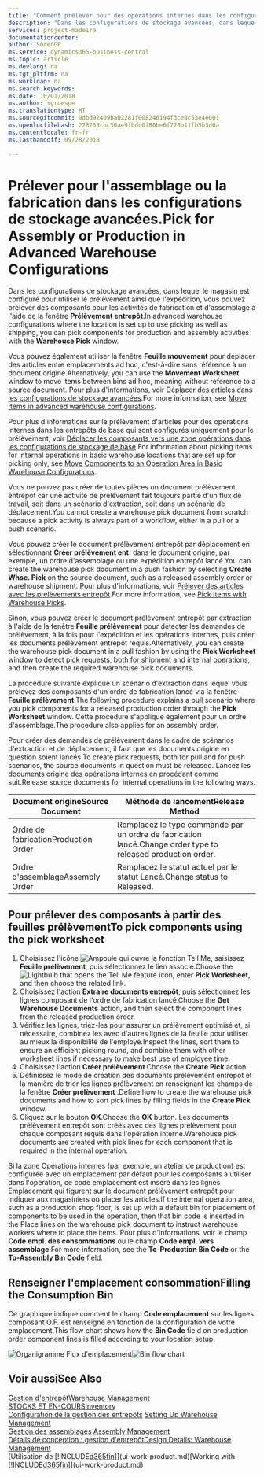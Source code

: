 ```yaml
---
title: "Comment prélever pour des opérations internes dans les configurations de stockage avancées | Microsoft Docs"
description: "Dans les configurations de stockage avancées, dans lequel le magasin est configuré pour utiliser le prélèvement ainsi que l'expédition, vous pouvez prélever des composants pour les activités de fabrication et d'assemblage à l'aide de la fenêtre **Prélèvement entrepôt**."
services: project-madeira
documentationcenter: 
author: SorenGP
ms.service: dynamics365-business-central
ms.topic: article
ms.devlang: na
ms.tgt_pltfrm: na
ms.workload: na
ms.search.keywords: 
ms.date: 10/01/2018
ms.author: sgroespe
ms.translationtype: HT
ms.sourcegitcommit: 9dbd92409ba02281f008246194f3ce0c53e4e001
ms.openlocfilehash: 228755cbc36ae9fbdd0f80be6f778b11fb5b3d6a
ms.contentlocale: fr-fr
ms.lasthandoff: 09/28/2018

---
```

# <a name="pick-for-assembly-or-production-in-advanced-warehouse-configurations"></a><span data-ttu-id="291c7-103">Prélever pour l'assemblage ou la fabrication dans les configurations de stockage avancées.</span><span class="sxs-lookup"><span data-stu-id="291c7-103">Pick for Assembly or Production in Advanced Warehouse Configurations</span></span>
<span data-ttu-id="291c7-104">Dans les configurations de stockage avancées, dans lequel le magasin est configuré pour utiliser le prélèvement ainsi que l'expédition, vous pouvez prélever des composants pour les activités de fabrication et d'assemblage à l'aide de la fenêtre **Prélèvement entrepôt**.</span><span class="sxs-lookup"><span data-stu-id="291c7-104">In advanced warehouse configurations where the location is set up to use picking as well as shipping, you can pick components for production and assembly activities with the **Warehouse Pick** window.</span></span>  

<span data-ttu-id="291c7-105">Vous pouvez également utiliser la fenêtre **Feuille mouvement** pour déplacer des articles entre emplacements ad hoc, c'est-à-dire sans référence à un document origine.</span><span class="sxs-lookup"><span data-stu-id="291c7-105">Alternatively, you can use the **Movement Worksheet** window to move items between bins ad hoc, meaning without reference to a source document.</span></span> <span data-ttu-id="291c7-106">Pour plus d'informations, voir [Déplacer des articles dans les configurations de stockage avancées](warehouse-how-to-move-items-in-advanced-warehousing.md).</span><span class="sxs-lookup"><span data-stu-id="291c7-106">For more information, see [Move Items in advanced warehouse configurations](warehouse-how-to-move-items-in-advanced-warehousing.md).</span></span>  

<span data-ttu-id="291c7-107">Pour plus d'informations sur le prélèvement d'articles pour des opérations internes dans les entrepôts de base qui sont configurés uniquement pour le prélèvement, voir [Déplacer les composants vers une zone opérations dans les configurations de stockage de base](warehouse-how-to-move-components-to-an-operation-area-in-basic-warehousing.md).</span><span class="sxs-lookup"><span data-stu-id="291c7-107">For information about picking items for internal operations in basic warehouse locations that are set up for picking only, see [Move Components to an Operation Area in Basic Warehouse Configurations](warehouse-how-to-move-components-to-an-operation-area-in-basic-warehousing.md).</span></span>  

<span data-ttu-id="291c7-108">Vous ne pouvez pas créer de toutes pièces un document prélèvement entrepôt car une activité de prélèvement fait toujours partie d'un flux de travail, soit dans un scénario d'extraction, soit dans un scénario de déplacement.</span><span class="sxs-lookup"><span data-stu-id="291c7-108">You cannot create a warehouse pick document from scratch because a pick activity is always part of a workflow, either in a pull or a push scenario.</span></span>  

<span data-ttu-id="291c7-109">Vous pouvez créer le document prélèvement entrepôt par déplacement en sélectionnant **Créer prélèvement ent.** dans le document origine, par exemple, un ordre d'assemblage ou une expédition entrepôt lancé.</span><span class="sxs-lookup"><span data-stu-id="291c7-109">You can create the warehouse pick document in a push fashion by selecting **Create Whse. Pick** on the source document, such as a released assembly order or warehouse shipment.</span></span> <span data-ttu-id="291c7-110">Pour plus d'informations, voir [Prélever des articles avec les prélèvements entrepôt](warehouse-how-to-pick-items-for-warehouse-shipment.md).</span><span class="sxs-lookup"><span data-stu-id="291c7-110">For more information, see [Pick Items with Warehouse Picks](warehouse-how-to-pick-items-for-warehouse-shipment.md).</span></span>  

<span data-ttu-id="291c7-111">Sinon, vous pouvez créer le document prélèvement entrepôt par extraction à l'aide de la fenêtre **Feuille prélèvement** pour détecter les demandes de prélèvement, à la fois pour l'expédition et les opérations internes, puis créer les documents prélèvement entrepôt requis.</span><span class="sxs-lookup"><span data-stu-id="291c7-111">Alternatively, you can create the warehouse pick document in a pull fashion by using the **Pick Worksheet** window to detect pick requests, both for shipment and internal operations, and then create the required warehouse pick documents.</span></span>  

<span data-ttu-id="291c7-112">La procédure suivante explique un scénario d'extraction dans lequel vous prélevez des composants d'un ordre de fabrication lancé via la fenêtre **Feuille prélèvement**.</span><span class="sxs-lookup"><span data-stu-id="291c7-112">The following procedure explains a pull scenario where you pick components for a released production order through the **Pick Worksheet** window.</span></span> <span data-ttu-id="291c7-113">Cette procédure s'applique également pour un ordre d'assemblage.</span><span class="sxs-lookup"><span data-stu-id="291c7-113">The procedure also applies for an assembly order.</span></span>  

<span data-ttu-id="291c7-114">Pour créer des demandes de prélèvement dans le cadre de scénarios d'extraction et de déplacement, il faut que les documents origine en question soient lancés.</span><span class="sxs-lookup"><span data-stu-id="291c7-114">To create pick requests, both for pull and for push scenarios, the source documents in question must be released.</span></span> <span data-ttu-id="291c7-115">Lancez les documents origine des opérations internes en procédant comme suit.</span><span class="sxs-lookup"><span data-stu-id="291c7-115">Release source documents for internal operations in the following ways.</span></span>  

|<span data-ttu-id="291c7-116">Document origine</span><span class="sxs-lookup"><span data-stu-id="291c7-116">Source Document</span></span>|<span data-ttu-id="291c7-117">Méthode de lancement</span><span class="sxs-lookup"><span data-stu-id="291c7-117">Release Method</span></span>|  
|---------------------|--------------------|  
|<span data-ttu-id="291c7-118">Ordre de fabrication</span><span class="sxs-lookup"><span data-stu-id="291c7-118">Production Order</span></span>|<span data-ttu-id="291c7-119">Remplacez le type commande par un ordre de fabrication lancé.</span><span class="sxs-lookup"><span data-stu-id="291c7-119">Change order type to released production order.</span></span>|  
|<span data-ttu-id="291c7-120">Ordre d'assemblage</span><span class="sxs-lookup"><span data-stu-id="291c7-120">Assembly Order</span></span>|<span data-ttu-id="291c7-121">Remplacez le statut actuel par le statut Lancé.</span><span class="sxs-lookup"><span data-stu-id="291c7-121">Change status to Released.</span></span>|  

## <a name="to-pick-components-using-the-pick-worksheet"></a><span data-ttu-id="291c7-122">Pour prélever des composants à partir des feuilles prélèvement</span><span class="sxs-lookup"><span data-stu-id="291c7-122">To pick components using the pick worksheet</span></span>  
1.  <span data-ttu-id="291c7-123">Choisissez l'icône ![Ampoule qui ouvre la fonction Tell Me](media/ui-search/search_small.png "Dites-moi ce que vous voulez faire"), saisissez **Feuille prélèvement**, puis sélectionnez le lien associé.</span><span class="sxs-lookup"><span data-stu-id="291c7-123">Choose the ![Lightbulb that opens the Tell Me feature](media/ui-search/search_small.png "Tell me what you want to do") icon, enter **Pick Worksheet**, and then choose the related link.</span></span>  
2.  <span data-ttu-id="291c7-124">Choisissez l'action **Extraire documents entrepôt**, puis sélectionnez les lignes composant de l'ordre de fabrication lancé.</span><span class="sxs-lookup"><span data-stu-id="291c7-124">Choose the **Get Warehouse Documents** action, and then select the component lines from the released production order.</span></span>  
3.  <span data-ttu-id="291c7-125">Vérifiez les lignes, triez-les pour assurer un prélèvement optimisé et, si nécessaire, combinez les avec d'autres lignes de la feuille pour utiliser au mieux la disponibilité de l'employé.</span><span class="sxs-lookup"><span data-stu-id="291c7-125">Inspect the lines, sort them to ensure an efficient picking round, and combine them with other worksheet lines if necessary to make best use of employee time.</span></span>  
4.  <span data-ttu-id="291c7-126">Choisissez l'action **Créer prélèvement**.</span><span class="sxs-lookup"><span data-stu-id="291c7-126">Choose the **Create Pick** action.</span></span>  
5.  <span data-ttu-id="291c7-127">Définissez le mode de création des documents prélèvement entrepôt et la manière de trier les lignes prélèvement en renseignant les champs de la fenêtre **Créer prélèvement** .</span><span class="sxs-lookup"><span data-stu-id="291c7-127">Define how to create the warehouse pick documents and how to sort pick lines by filling fields in the **Create Pick** window.</span></span>  
6.  <span data-ttu-id="291c7-128">Cliquez sur le bouton **OK**.</span><span class="sxs-lookup"><span data-stu-id="291c7-128">Choose the **OK** button.</span></span> <span data-ttu-id="291c7-129">Les documents prélèvement entrepôt sont créés avec des lignes prélèvement pour chaque composant requis dans l'opération interne.</span><span class="sxs-lookup"><span data-stu-id="291c7-129">Warehouse pick documents are created with pick lines for each component that is required in the internal operation.</span></span>  

<span data-ttu-id="291c7-130">Si la zone Opérations internes (par exemple, un atelier de production) est configurée avec un emplacement par défaut pour les composants à utiliser dans l'opération, ce code emplacement est inséré dans les lignes Emplacement qui figurent sur le document prélèvement entrepôt pour indiquer aux magasiniers où placer les articles.</span><span class="sxs-lookup"><span data-stu-id="291c7-130">If the internal operation area, such as a production shop floor, is set up with a default bin for placement of components to be used in the operation, then that bin code is inserted in the Place lines on the warehouse pick document to instruct warehouse workers where to place the items.</span></span> <span data-ttu-id="291c7-131">Pour plus d'informations, voir le champ **Code empl. des consommations** ou le champ **Code empl. vers assemblage**.</span><span class="sxs-lookup"><span data-stu-id="291c7-131">For more information, see the **To-Production Bin Code** or the **To-Assembly Bin Code** field.</span></span>

## <a name="filling-the-consumption-bin"></a><span data-ttu-id="291c7-132">Renseigner l'emplacement consommation</span><span class="sxs-lookup"><span data-stu-id="291c7-132">Filling the Consumption Bin</span></span>
<span data-ttu-id="291c7-133">Ce graphique indique comment le champ **Code emplacement** sur les lignes composant O.F. est renseigné en fonction de la configuration de votre emplacement.</span><span class="sxs-lookup"><span data-stu-id="291c7-133">This flow chart shows how the **Bin Code** field on production order component lines is filled according to your location setup.</span></span>

<span data-ttu-id="291c7-134">![Organigramme Flux d'emplacement](media/binflow.png "BinFlow")</span><span class="sxs-lookup"><span data-stu-id="291c7-134">![Bin flow chart](media/binflow.png "BinFlow")</span></span>  

## <a name="see-also"></a><span data-ttu-id="291c7-135">Voir aussi</span><span class="sxs-lookup"><span data-stu-id="291c7-135">See Also</span></span>
[<span data-ttu-id="291c7-136">Gestion d'entrepôt</span><span class="sxs-lookup"><span data-stu-id="291c7-136">Warehouse Management</span></span>](warehouse-manage-warehouse.md)  
[<span data-ttu-id="291c7-137">STOCKS ET EN-COURS</span><span class="sxs-lookup"><span data-stu-id="291c7-137">Inventory</span></span>](inventory-manage-inventory.md)  
<span data-ttu-id="291c7-138">[Configuration de la gestion des entrepôts](warehouse-setup-warehouse.md)   </span><span class="sxs-lookup"><span data-stu-id="291c7-138">[Setting Up Warehouse Management](warehouse-setup-warehouse.md)   </span></span>  
<span data-ttu-id="291c7-139">[Gestion des assemblages](assembly-assemble-items.md)  </span><span class="sxs-lookup"><span data-stu-id="291c7-139">[Assembly Management](assembly-assemble-items.md)  </span></span>  
[<span data-ttu-id="291c7-140">Détails de conception : gestion d'entrepôt</span><span class="sxs-lookup"><span data-stu-id="291c7-140">Design Details: Warehouse Management</span></span>](design-details-warehouse-management.md)  
<span data-ttu-id="291c7-141">[Utilisation de [!INCLUDE[d365fin](includes/d365fin_md.md)]](ui-work-product.md)</span><span class="sxs-lookup"><span data-stu-id="291c7-141">[Working with [!INCLUDE[d365fin](includes/d365fin_md.md)]](ui-work-product.md)</span></span>

